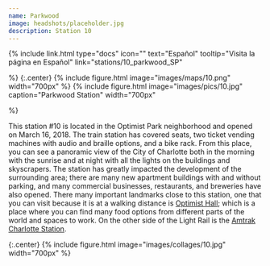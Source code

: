 ```yaml
---
name: Parkwood
image: headshots/placeholder.jpg
description: Station 10
---
```


{%
  include link.html
  type="docs"
  icon=""
  text="Español"
  tooltip="Visita la página en Español"
  link="stations/10_parkwood_SP"

%}
{:.center}
{%
  include figure.html
  image="images/maps/10.png"
  width="700px"
%}
{%
  include figure.html
  image="images/pics/10.jpg"
  caption="Parkwood Station"
  width="700px"

%}


This station #10 is located in the Optimist Park neighborhood and opened on March 16, 2018. The train station has covered seats, two ticket vending machines with audio and braille options, and a bike rack. From this place, you can see a panoramic view of the City of Charlotte both in the morning with the sunrise and at night with all the lights on the buildings and skyscrapers. The station has greatly impacted the development of the surrounding area; there are many new apartment buildings with and without parking, and many commercial businesses, restaurants, and breweries have also opened. There many important landmarks close to this station, one that you can visit because it is at a walking distance is [Optimist Hall](https://optimisthall.com/); which is a place where you can find many food options from different parts of the world and spaces to work. On the other side of the Light Rail is the [Amtrak Charlotte Station](https://www.amtrak.com/stations/clt).

{:.center}
{%
include figure.html
image="images/collages/10.jpg"
width="700px"
%}